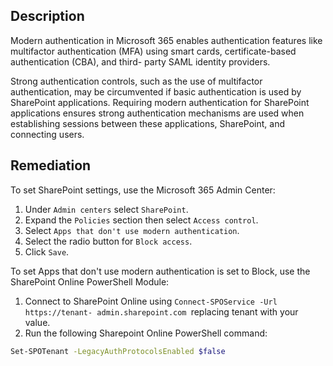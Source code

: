 ## Description

Modern authentication in Microsoft 365 enables authentication features like multifactor authentication (MFA) using smart cards, certificate-based authentication (CBA), and third- party SAML identity providers.

Strong authentication controls, such as the use of multifactor authentication, may be circumvented if basic authentication is used by SharePoint applications. Requiring modern authentication for SharePoint applications ensures strong authentication mechanisms are used when establishing sessions between these applications, SharePoint, and connecting users.

## Remediation

To set SharePoint settings, use the Microsoft 365 Admin Center:

1. Under `Admin centers` select `SharePoint`.
2. Expand the `Policies` section then select `Access control`.
3. Select `Apps that don't use modern authentication`.
4. Select the radio button for `Block access`.
5. Click `Save`.

To set Apps that don't use modern authentication is set to Block, use the SharePoint Online PowerShell Module:

1. Connect to SharePoint Online using `Connect-SPOService -Url https://tenant- admin.sharepoint.com `replacing tenant with your value.
2. Run the following Sharepoint Online PowerShell command:

```bash
Set-SPOTenant -LegacyAuthProtocolsEnabled $false
```
